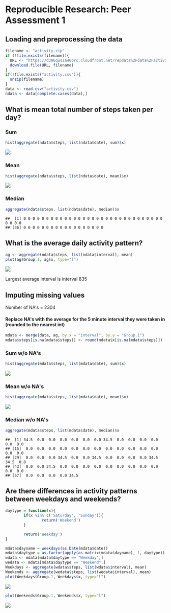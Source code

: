 # Reproducible Research: Peer Assessment 1


## Loading and preprocessing the data

```r
filename <- "activity.zip"
if (!file.exists(filename)){
  URL <- "https://d396qusza40orc.cloudfront.net/repdata%2Fdata%2Factivity.zip"
  download.file(URL, filename)
}
if(!file.exists("activity.csv")){
  unzip(filename)
}
data <- read.csv("activity.csv")
ndata <- data[complete.cases(data),]
```


## What is mean total number of steps taken per day?

### Sum

```r
hist(aggregate(ndata$steps, list(ndata$date), sum)$x)
```

![](PA1_template_files/figure-html/unnamed-chunk-2-1.png)<!-- -->

### Mean 

```r
hist(aggregate(ndata$steps, list(ndata$date), mean)$x)
```

![](PA1_template_files/figure-html/unnamed-chunk-3-1.png)<!-- -->

### Median

```r
aggregate(ndata$steps, list(ndata$date), median)$x
```

```
##  [1] 0 0 0 0 0 0 0 0 0 0 0 0 0 0 0 0 0 0 0 0 0 0 0 0 0 0 0 0 0 0 0 0 0 0 0
## [36] 0 0 0 0 0 0 0 0 0 0 0 0 0 0 0 0 0 0
```

## What is the average daily activity pattern?


```r
ag <- aggregate(ndata$steps, list(ndata$interval), mean)
plot(ag$Group.1, ag$x, type="l")
```

![](PA1_template_files/figure-html/unnamed-chunk-5-1.png)<!-- -->

Largest average interval is interval 835

## Imputing missing values

Number of NA's = 2304

#### Replace NA's with the average for the 5 minute interval they were taken in (rounded to the nearest int)

```r
mdata <- merge(data, ag, by.x = "interval", by.y = "Group.1")
mdata$steps[is.na(mdata$steps)] <- round(mdata$x[is.na(mdata$steps)])
```


### Sum w/o NA's

```r
hist(aggregate(mdata$steps, list(mdata$date), sum)$x)
```

![](PA1_template_files/figure-html/unnamed-chunk-7-1.png)<!-- -->

### Mean w/o NA's

```r
hist(aggregate(mdata$steps, list(mdata$date), mean)$x)
```

![](PA1_template_files/figure-html/unnamed-chunk-8-1.png)<!-- -->

### Median w/o NA's

```r
aggregate(mdata$steps, list(mdata$date), median)$x
```

```
##  [1] 34.5  0.0  0.0  0.0  0.0  0.0  0.0 34.5  0.0  0.0  0.0  0.0  0.0  0.0
## [15]  0.0  0.0  0.0  0.0  0.0  0.0  0.0  0.0  0.0  0.0  0.0  0.0  0.0  0.0
## [29]  0.0  0.0  0.0 34.5  0.0  0.0 34.5  0.0  0.0  0.0  0.0 34.5 34.5  0.0
## [43]  0.0  0.0 34.5  0.0  0.0  0.0  0.0  0.0  0.0  0.0  0.0  0.0  0.0  0.0
## [57]  0.0  0.0  0.0  0.0 34.5
```

## Are there differences in activity patterns between weekdays and weekends?


```r
daytype = function(x){
        if(x %in% c('Saturday', 'Sunday')){
                return('Weekend')
        }

        return('Weekday')
}

mdata$dayname = weekdays(as.Date(mdata$date))
mdata$daytype = as.factor(apply(as.matrix(mdata$dayname), 1, daytype))
wdata <- mdata[mdata$daytype == "Weekday",]
wedata <- mdata[mdata$daytype == "Weekend",]
Weekdays <- aggregate(wdata$steps, list(wdata$interval), mean)
Weekends <- aggregate(wedata$steps, list(wedata$interval), mean)
plot(Weekdays$Group.1, Weekdays$x, type="l")
```

![](PA1_template_files/figure-html/unnamed-chunk-10-1.png)<!-- -->

```r
plot(Weekends$Group.1, Weekends$x, type="l")
```

![](PA1_template_files/figure-html/unnamed-chunk-10-2.png)<!-- -->
